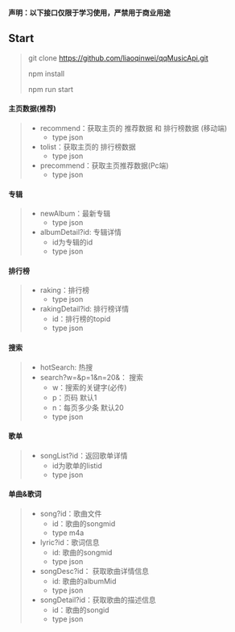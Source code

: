 **声明：以下接口仅限于学习使用，严禁用于商业用途**
## Start
> git clone https://github.com/liaoqinwei/qqMusicApi.git
>
> npm install 
>
> npm run start


#### 主页数据(推荐)

> + recommend：获取主页的  推荐数据 和 排行榜数据 (移动端)
>   + type json
> + tolist：获取主页的  排行榜数据 
>   + type json
> + precommend：获取主页推荐数据(Pc端)
>   + type json

#### 专辑

> + newAlbum：最新专辑
>   + type json
> + albumDetail?id: 专辑详情  
>   + id为专辑的id
>   + type json

#### 排行榜

> + raking：排行榜
>   + type json
> + rakingDetail?id: 排行榜详情  
>   +  id：排行榜的topid
>   + type json

#### 搜索

> + hotSearch: 热搜
> + search?w=&p=1&n=20&： 搜索   
>   + w：搜索的关键字(必传)
>   + p：页码 默认1  
>   + n：每页多少条 默认20
>   + type json

#### 歌单

> + songList?id：返回歌单详情  
>   + id为歌单的listid
>   + type json

#### 单曲&歌词

> + song?id：歌曲文件	
>   + id：歌曲的songmid    	
>   + type m4a
> + lyric?id：歌词信息
>   + id: 歌曲的songmid
>   + type json
> + songDesc?id： 获取歌曲详情信息
>   + id: 歌曲的albumMid 
>   + type json
> + songDetail?id：获取歌曲的描述信息
>   + id：歌曲的songid
>   + type json   